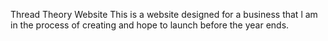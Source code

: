 Thread Theory Website 
This is a website designed for a business that l am in the process of creating and hope to launch before the year ends. 


